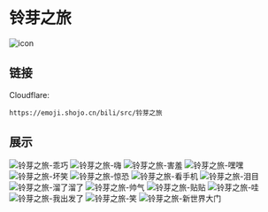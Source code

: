 # 铃芽之旅
![icon](https://emoji.shojo.cn/bili/src/铃芽之旅/icon.png)
## 链接
Cloudflare:
```
https://emoji.shojo.cn/bili/src/铃芽之旅
```
## 展示
![铃芽之旅-乖巧](https://emoji.shojo.cn/bili/src/铃芽之旅/铃芽之旅-乖巧.png)
![铃芽之旅-嗨](https://emoji.shojo.cn/bili/src/铃芽之旅/铃芽之旅-嗨.png)
![铃芽之旅-害羞](https://emoji.shojo.cn/bili/src/铃芽之旅/铃芽之旅-害羞.png)
![铃芽之旅-嘿嘿](https://emoji.shojo.cn/bili/src/铃芽之旅/铃芽之旅-嘿嘿.png)
![铃芽之旅-坏笑](https://emoji.shojo.cn/bili/src/铃芽之旅/铃芽之旅-坏笑.png)
![铃芽之旅-惊恐](https://emoji.shojo.cn/bili/src/铃芽之旅/铃芽之旅-惊恐.png)
![铃芽之旅-看手机](https://emoji.shojo.cn/bili/src/铃芽之旅/铃芽之旅-看手机.png)
![铃芽之旅-泪目](https://emoji.shojo.cn/bili/src/铃芽之旅/铃芽之旅-泪目.png)
![铃芽之旅-溜了溜了](https://emoji.shojo.cn/bili/src/铃芽之旅/铃芽之旅-溜了溜了.png)
![铃芽之旅-帅气](https://emoji.shojo.cn/bili/src/铃芽之旅/铃芽之旅-帅气.png)
![铃芽之旅-贴贴](https://emoji.shojo.cn/bili/src/铃芽之旅/铃芽之旅-贴贴.png)
![铃芽之旅-哇](https://emoji.shojo.cn/bili/src/铃芽之旅/铃芽之旅-哇.png)
![铃芽之旅-我出发了](https://emoji.shojo.cn/bili/src/铃芽之旅/铃芽之旅-我出发了.png)
![铃芽之旅-笑](https://emoji.shojo.cn/bili/src/铃芽之旅/铃芽之旅-笑.png)
![铃芽之旅-新世界大门](https://emoji.shojo.cn/bili/src/铃芽之旅/铃芽之旅-新世界大门.png)
